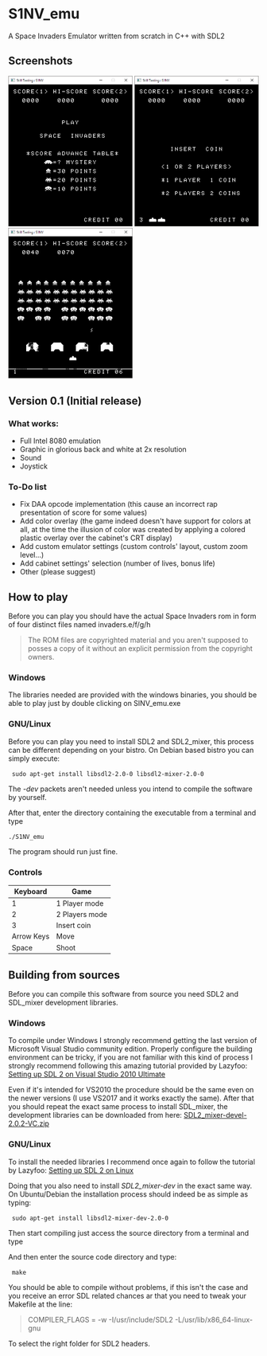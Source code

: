 # S1NV_emu
A Space Invaders Emulator written from scratch in C++ with SDL2

## Screenshots
<img src="screenshots/capture01.PNG" width="250"> <img src="screenshots/capture02.PNG" width="250"> <img src="screenshots/Cattura03.PNG" width="250">

## Version 0.1 (Initial release)
### What works:
- Full Intel 8080 emulation
- Graphic in glorious back and white at 2x resolution
- Sound
- Joystick

### To-Do list
- Fix DAA opcode implementation (this cause an incorrect rap presentation of score for some values)
- Add color overlay (the game indeed doesn't have support for colors at all, at the time the illusion of color was created by applying a colored plastic overlay over the cabinet's CRT display)
- Add custom emulator settings (custom controls' layout, custom zoom level...)
- Add cabinet settings' selection (number of lives, bonus life)
- Other (please suggest)

## How to play
Before you can play you should have the actual Space Invaders rom in form of four distinct files named invaders.e/f/g/h

> The ROM files are copyrighted material and you aren't supposed to posses a copy of it without an explicit permission from the copyright owners.

### Windows
The libraries needed are provided with the windows binaries, you should be able to play just by double clicking on SINV_emu.exe

### GNU/Linux
Before you can play you need to install SDL2 and SDL2_mixer, this process can be different depending on your bistro.
On Debian based bistro you can simply execute:

	 sudo apt-get install libsdl2-2.0-0 libsdl2-mixer-2.0-0 
The *-dev* packets aren't needed unless you intend to compile the software by yourself.

After that, enter the directory containing the executable from a terminal and type

	./S1NV_emu
The program should run just fine.

### Controls
|Keyboard|Game |
|--|--|
| 1 | 1 Player mode |
|2|2 Players mode|
|3|Insert coin|
|Arrow Keys|Move|
|Space|Shoot|


## Building from sources

Before you can compile this software from source you need SDL2 and SDL_mixer development libraries.

### Windows
To compile under Windows I strongly recommend getting the last version of Microsoft Visual Studio community edition. Properly configure the building environment can be tricky, if you are not familiar with this kind of process I strongly recommend following this amazing tutorial provided by Lazyfoo:
[Setting up SDL 2 on Visual Studio 2010 Ultimate](http://lazyfoo.net/tutorials/SDL/01_hello_SDL/windows/msvsnet2010u/index.php) 

Even if it's intended for VS2010 the procedure should be the same even on the newer versions (I use VS2017 and it works exactly the same).
After that you should repeat the exact same process to install SDL_mixer, the development libraries can be downloaded from here:
[SDL2_mixer-devel-2.0.2-VC.zip](https://www.libsdl.org/projects/SDL_mixer/release/SDL2_mixer-devel-2.0.2-VC.zip)

### GNU/Linux
To install the needed libraries I recommend once again to follow the tutorial by Lazyfoo:
[Setting up SDL 2 on Linux](http://lazyfoo.net/tutorials/SDL/01_hello_SDL/linux/index.php)

Doing that you also need to install *SDL2_mixer-dev* in the exact same way.
On Ubuntu/Debian the installation process should indeed be as simple as typing:

	 sudo apt-get install libsdl2-mixer-dev-2.0-0
 
Then start compiling just access the source directory from a terminal and type
 
And then enter the source code directory and type:

	 make
You should be able to compile without problems, if this isn't the case and you receive an error SDL related chances ar that you need to tweak your Makefile at the line:
> COMPILER_FLAGS = -w -I/usr/include/SDL2 -L/usr/lib/x86_64-linux-gnu

To select the right folder for SDL2 headers.

